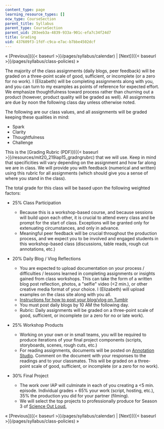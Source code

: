 ```yaml
---
content_type: page
learning_resource_types: []
ocw_type: CourseSection
parent_title: Syllabus
parent_type: CourseSection
parent_uid: 203eeb3a-4839-933a-901c-efa7c34f24d7
title: Grading
uid: 437609f3-1fdf-c9ca-e7ac-b7bbe4502dcf
---
```


« [Previous]({{< baseurl >}}/pages/syllabus/calendar) | [Next]({{< baseurl >}}/pages/syllabus/class-policies) »

The majority of the class assignments (daily blogs, peer feedback) will be graded on a three-point scale of good, sufficient, or incomplete (or a zero for no work). I (Elizabeth) will be completing assignments along with you, and you can turn to my examples as points of reference for expected effort. We emphasize thoughtfulness toward process rather than churning out a product (however, product quality will be graded as well). All assignments are due by noon the following class day unless otherwise noted.

The following are our class values, and all assignments will be graded keeping these qualities in mind:

*   Spark
*   Clarity
*   Thoughtfulness
*   Challenge

This is the [Grading Rubric (PDF)]({{< baseurl >}}/resources/mit20_219iap15_gradngrubrc) that we will use. Keep in mind that specificities will vary depending on the assignment and how far along we are in class. We will provide you with feedback (numerical and written) using this rubric for all assignments (which should give you a sense of where you stand in the class).

The total grade for this class will be based upon the following weighted factors:

*   25% Class Participation
    *   Because this is a workshop-based course, and because sessions will build upon each other, it is crucial to attend every class and be prompt for the start of class. Exceptions will be granted only for extenuating circumstances, and only in advance.
    *   Meaningful peer feedback will be crucial throughout the production process, and we expect you to be involved and engaged students in this workshop-based class (discussions, table reads, rough cut annotations, etc.)

*   20% Daily Blog / Vlog Reflections
    *   You are expected to upload documentation on your process / difficulties / lessons learned in completing assignments or insights gained from class workshops. This can take the form of a written blog post reflection, photos, a "selfie" video (\<2 min.), or other creative media format of your choice. I (Elizabeth) will upload examples on the class site along with you all.
    *   [Instructions for how to post your blog/vlog on Tumblr](http://mit219.tumblr.com/how-tumblr)
    *   You must post daily blogs by 10 AM the following day.
    *   Rubric: Daily assignments will be graded on a three-point scale of good, sufficient, or incomplete (or a zero for no or late work).

*   25% Workshop Products
    *   Working on your own or in small teams, you will be required to produce iterations of your final project components (scripts, storyboards, scenes, rough cuts, etc.)
    *   For reading assignments, documents will be posted on [Annotation Studio](http://www.annotationstudio.org/). Comment on the document with your responses to the readings and to your classmates. This will be graded on a three-point scale of good, sufficient, or incomplete (or a zero for no work).

*   30% Final Project
    *   The work over IAP will culminate in each of you creating a \<5 min. episode. Individual grades = 65% your work (script, hosting, etc.), 35% the production you did for your partner (filming).
    *   We will select the top projects to professionally produce for Season 3 of [Science Out Loud.](https://www.pbslearningmedia.org/collection/mits-science-out-loud/)

« [Previous]({{< baseurl >}}/pages/syllabus/calendar) | [Next]({{< baseurl >}}/pages/syllabus/class-policies) »